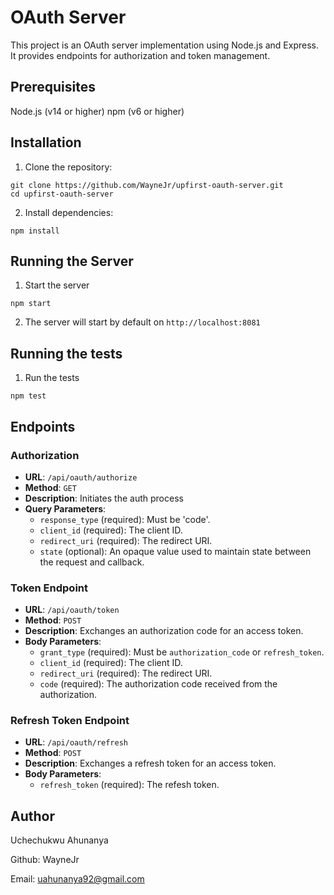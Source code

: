 # OAuth Server

This project is an OAuth server implementation using Node.js and Express. It provides endpoints for authorization and token management.

## Prerequisites

Node.js (v14 or higher)
npm (v6 or higher)

## Installation

1. Clone the repository:

```
git clone https://github.com/WayneJr/upfirst-oauth-server.git
cd upfirst-oauth-server
```

2. Install dependencies:

```
npm install
```

## Running the Server

1. Start the server

```
npm start
```

2. The server will start by default on `http://localhost:8081`

## Running the tests

1. Run the tests

```
npm test
```

## Endpoints

### Authorization

- **URL**: `/api/oauth/authorize`
- **Method**: `GET`
- **Description**: Initiates the auth process
- **Query Parameters**:
  - `response_type` (required): Must be 'code'.
  - `client_id` (required): The client ID.
  - `redirect_uri` (required): The redirect URI.
  - `state` (optional): An opaque value used to maintain state between the request and callback.

### Token Endpoint

- **URL**: `/api/oauth/token`
- **Method**: `POST`
- **Description**: Exchanges an authorization code for an access token.
- **Body Parameters**:
  - `grant_type` (required): Must be `authorization_code` or `refresh_token`.
  - `client_id` (required): The client ID.
  - `redirect_uri` (required): The redirect URI.
  - `code` (required): The authorization code received from the authorization.

### Refresh Token Endpoint

- **URL**: `/api/oauth/refresh`
- **Method**: `POST`
- **Description**: Exchanges a refresh token for an access token.
- **Body Parameters**:
  - `refresh_token` (required): The refesh token.

## Author

Uchechukwu Ahunanya

Github: WayneJr

Email: uahunanya92@gmail.com
